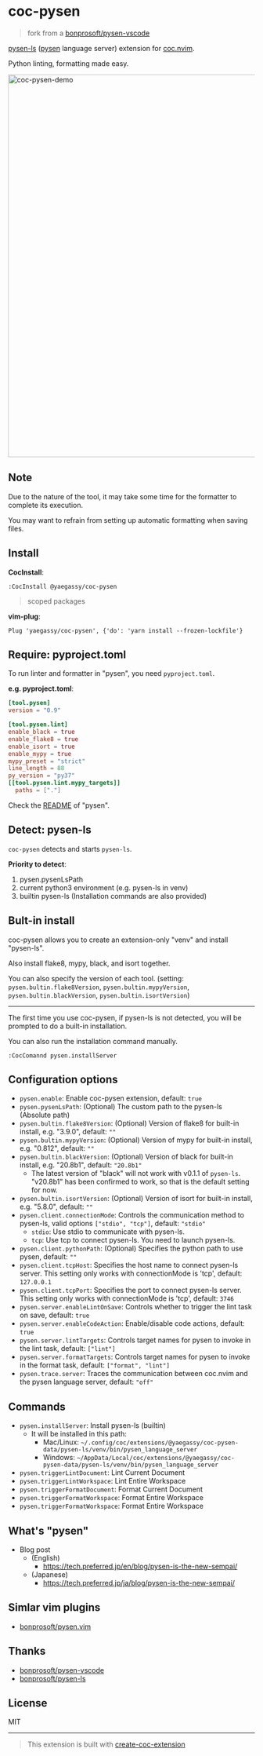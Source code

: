 # coc-pysen

> fork from a [bonprosoft/pysen-vscode](https://github.com/bonprosoft/pysen-vscode)

[pysen-ls](https://pypi.org/project/pysen-ls/) ([pysen](https://github.com/pfnet/pysen) language server) extension for [coc.nvim](https://github.com/neoclide/coc.nvim).

Python linting, formatting made easy.

<img width="780" alt="coc-pysen-demo" src="https://user-images.githubusercontent.com/188642/114372002-0d0c5100-9bbc-11eb-9196-20a986887dee.gif">

## Note

Due to the nature of the tool, it may take some time for the formatter to complete its execution.

You may want to refrain from setting up automatic formatting when saving files.

## Install

**CocInstall**:

```vim
:CocInstall @yaegassy/coc-pysen
```

> scoped packages

**vim-plug**:

```vim
Plug 'yaegassy/coc-pysen', {'do': 'yarn install --frozen-lockfile'}
```

## Require: pyproject.toml

To run linter and formatter in "pysen", you need `pyproject.toml`.

**e.g. pyproject.toml**:

```toml
[tool.pysen]
version = "0.9"

[tool.pysen.lint]
enable_black = true
enable_flake8 = true
enable_isort = true
enable_mypy = true
mypy_preset = "strict"
line_length = 88
py_version = "py37"
[[tool.pysen.lint.mypy_targets]]
  paths = ["."]
```

Check the [README](https://github.com/pfnet/pysen/blob/main/README.md) of "pysen".

## Detect: pysen-ls

`coc-pysen` detects and starts `pysen-ls`.

**Priority to detect**:

1. pysen.pysenLsPath
2. current python3 environment (e.g. pysen-ls in venv)
3. builtin pysen-ls (Installation commands are also provided)

## Bult-in install

coc-pysen allows you to create an extension-only "venv" and install "pysen-ls".

Also install flake8, mypy, black, and isort together.

You can also specify the version of each tool. (setting: `pysen.bultin.flake8Version`, `pysen.bultin.mypyVersion`, `pysen.bultin.blackVersion`, `pysen.bultin.isortVersion`)

----

The first time you use coc-pysen, if pysen-ls is not detected, you will be prompted to do a built-in installation.

You can also run the installation command manually.

```
:CocComannd pysen.installServer
```

## Configuration options

- `pysen.enable`: Enable coc-pysen extension, default: `true`
- `pysen.pysenLsPath`: (Optional) The custom path to the pysen-ls (Absolute path)
- `pysen.bultin.flake8Version`: (Optional) Version of flake8 for built-in install, e.g. "3.9.0", default: `""`
- `pysen.bultin.mypyVersion`: (Optional) Version of mypy for built-in install, e.g. "0.812", default: `""`
- `pysen.bultin.blackVersion`: (Optional) Version of black for built-in install, e.g. "20.8b1", default: `"20.8b1"`
  - The latest version of "black" will not work with v0.1.1 of `pysen-ls`. "v20.8b1" has been confirmed to work, so that is the default setting for now.
- `pysen.bultin.isortVersion`: (Optional) Version of isort for built-in install, e.g. "5.8.0", default: `""`
- `pysen.client.connectionMode`: Controls the communication method to pysen-ls, valid options `["stdio", "tcp"]`, default: `"stdio"`
  - `stdio`: Use stdio to communicate with pysen-ls.
  - `tcp`: Use tcp to connect pysen-ls. You need to launch pysen-ls.
- `pysen.client.pythonPath`: (Optional) Specifies the python path to use pysen, default: `""`
- `pysen.client.tcpHost`: Specifies the host name to connect pysen-ls server. This setting only works with connectionMode is 'tcp', default: `127.0.0.1`
- `pysen.client.tcpPort`: Specifies the port to connect pysen-ls server. This setting only works with connectionMode is 'tcp', default: `3746`
- `pysen.server.enableLintOnSave`: Controls whether to trigger the lint task on save, default: `true`
- `pysen.server.enableCodeAction`: Enable/disable code actions, default: `true`
- `pysen.server.lintTargets`: Controls target names for pysen to invoke in the lint task, default: `["lint"]`
- `pysen.server.formatTargets`: Controls target names for pysen to invoke in the format task, default: `["format", "lint"]`
- `pysen.trace.server`: Traces the communication between coc.nvim and the pysen language server, default: `"off"`

## Commands

- `pysen.installServer`: Install pysen-ls (builtin)
  - It will be installed in this path:
    - Mac/Linux: `~/.config/coc/extensions/@yaegassy/coc-pysen-data/pysen-ls/venv/bin/pysen_language_server`
    - Windows: `~/AppData/Local/coc/extensions/@yaegassy/coc-pysen-data/pysen-ls/venv/bin/pysen_language_server`
- `pysen.triggerLintDocument`: Lint Current Document
- `pysen.triggerLintWorkspace`: Lint Entire Workspace
- `pysen.triggerFormatDocument`: Format Current Document
- `pysen.triggerFormatWorkspace`: Format Entire Workspace
- `pysen.triggerFormatWorkspace`: Format Entire Workspace

## What's "pysen"

- Blog post
  - (English)
    - <https://tech.preferred.jp/en/blog/pysen-is-the-new-sempai/>
  - (Japanese)
    - <https://tech.preferred.jp/ja/blog/pysen-is-the-new-sempai/>

## Simlar vim plugins

- [bonprosoft/pysen.vim](https://github.com/bonprosoft/pysen.vim)

## Thanks

- [bonprosoft/pysen-vscode](https://github.com/bonprosoft/pysen-vscode)
- [bonprosoft/pysen-ls](https://github.com/bonprosoft/pysen-ls)

## License

MIT

---

> This extension is built with [create-coc-extension](https://github.com/fannheyward/create-coc-extension)
